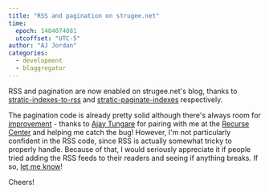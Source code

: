 ```yaml
---
title: "RSS and pagination on strugee.net"
time:
  epoch: 1484074081
  utcoffset: "UTC-5"
author: "AJ Jordan"
categories:
  - development
  - blaggregator
---
```


RSS and pagination are now enabled on strugee.net's blog, thanks to [stratic-indexes-to-rss][] and [stratic-paginate-indexes][] respectively.

The pagination code is already pretty solid although there's always room for [improvement][] - thanks to [Ajay Tungare][] for pairing with me at the [Recurse Center][] and helping me catch the bug! However, I'm not particularly confident in the RSS code, since RSS is actually somewhat tricky to properly handle. Because of that, I would seriously appreciate it if people tried adding the RSS feeds to their readers and seeing if anything breaks. If so, [let me know][]!

Cheers!

 [stratic-indexes-to-rss]: https://github.com/strugee/stratic-indexes-to-rss
 [stratic-paginate-indexes]: https://github.com/strugee/stratic-paginate-indexes
 [Ajay Tungare]: https://github.com/atungare
 [Recurse Center]: https://recurse.com
 [improvement]: https://github.com/strugee/stratic-paginate-indexes/issues
 [let me know]: https://github.com/strugee/stratic-indexes-to-rss/issues/new
